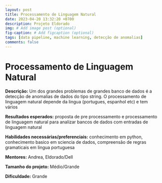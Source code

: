 ```yaml
---
layout: post
title: Processamento de Linguagem Natural 
date: 2023-04-20 13:32:20 +0700
description: Projeto Eldorado
img: # Add image post (optional)
fig-caption: # Add figcaption (optional)
tags: [data pipeline, machine learning, detecção de anomalias]
comments: false
---
```


# Processamento de Linguagem Natural 

**Descrição:** Um dos grandes problemas de grandes banco de dados é a detecção de anomalias de dados do tipo string. O processamento de linguagem natural depende da lingua (portugues, espanhol etc) e tem vários 


**Resultados esperados:** proposta de pre processamento e processamento de linguagem natural para analizar bancos de dados com entradas de linguagem natural 

**Habilidades necessárias/preferenciais:** conhecimento em python, conhecimento basico em sciencia de dados, compreensão de regras gramaticais em lingua portuguesa

**Mentores:** Andrea, Eldorado/Dell

**Tamanho do projeto:** Médio/Grande

**Dificuldade:** Grande